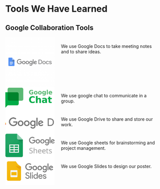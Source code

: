<!-- markdownlint-disable MD033 -->

# Tools We Have Learned

## Google Collaboration Tools

<div style="display: flex; flex-direction: column;">

  <div style="display: flex; align-items: stretch;">
    <div style="flex: 1; display: flex;">
      <img src="Media/Images/Learned-Tools/Google docs.png" alt="Google Docs" style="width: 100%; object-fit: cover;"/>
    </div>
    <div style="flex: 2; padding: 20px;">
      We use Google Docs to take meeting notes and to share ideas.
    </div>
  </div>

  <div style="display: flex; align-items: stretch;">
    <div style="flex: 1; display: flex;">
      <img src="Media/Images/Learned-Tools/Google chat.png" alt="Google Chat" style="width: 100%; object-fit: cover;"/>
    </div>
    <div style="flex: 2; padding: 20px;">
      We use google chat to communicate in a group.
    </div>
  </div>

  <div style="display: flex; align-items: stretch;">
    <div style="flex: 1; display: flex;">
      <img src="Media/Images/Learned-Tools/Google drive.png" alt="google Drive" style="width: 100%; object-fit: cover;"/>
    </div>
    <div style="flex: 2; padding: 20px;">
      We use Google Drive to share and store our work.
    </div>
  </div>

  <div style="display: flex; align-items: stretch;">
    <div style="flex: 1; display: flex;">
      <img src="Media/Images/Learned-Tools/Google sheets.png" alt="Google sheets" style="width: 100%; object-fit: cover;"/>
    </div>
    <div style="flex: 2; padding: 20px;">
      We use Google sheets for brainstorming and project management.
    </div>
  </div>

  <div style="display: flex; align-items: stretch;">
    <div style="flex: 1; display: flex;">
      <img src="Media/Images/Learned-Tools/Google-Slides.png" alt="Google-Slides" style="width: 100%; object-fit: cover;"/>
    </div>
    <div style="flex: 2; padding: 20px;">
      We use Google Slides to design our poster.
    </div>
  </div>

</div>
